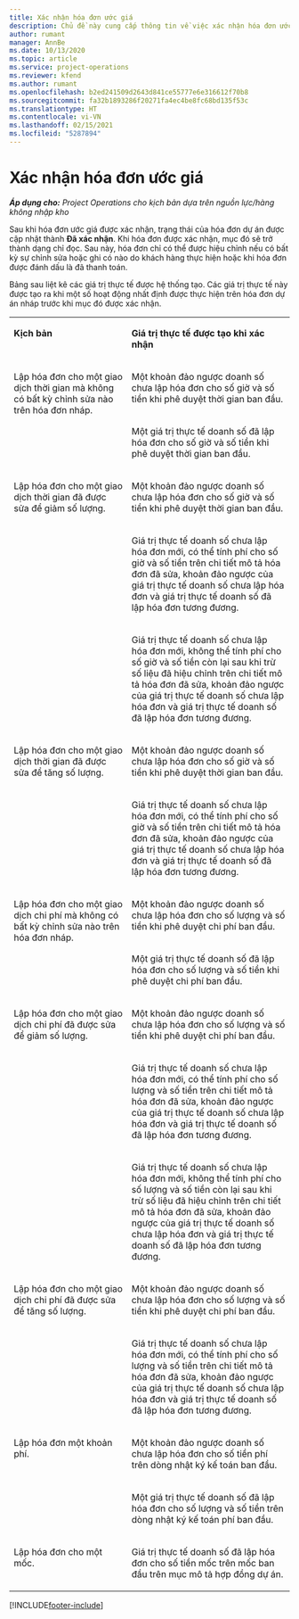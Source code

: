 ```yaml
---
title: Xác nhận hóa đơn ước giá
description: Chủ đề này cung cấp thông tin về việc xác nhận hóa đơn ước giá.
author: rumant
manager: AnnBe
ms.date: 10/13/2020
ms.topic: article
ms.service: project-operations
ms.reviewer: kfend
ms.author: rumant
ms.openlocfilehash: b2ed241509d2643d841ce55777e6e316612f70b8
ms.sourcegitcommit: fa32b1893286f20271fa4ec4be8fc68bd135f53c
ms.translationtype: HT
ms.contentlocale: vi-VN
ms.lasthandoff: 02/15/2021
ms.locfileid: "5287894"
---
```

# <a name="confirm-a-proforma-invoice"></a>Xác nhận hóa đơn ước giá

_**Áp dụng cho:** Project Operations cho kịch bản dựa trên nguồn lực/hàng không nhập kho_

Sau khi hóa đơn ước giá được xác nhận, trạng thái của hóa đơn dự án được cập nhật thành **Đã xác nhận**. Khi hóa đơn được xác nhận, mục đó sẽ trở thành dạng chỉ đọc. Sau này, hóa đơn chỉ có thể được hiệu chỉnh nếu có bất kỳ sự chỉnh sửa hoặc ghi có nào do khách hàng thực hiện hoặc khi hóa đơn được đánh dấu là đã thanh toán.

Bảng sau liệt kê các giá trị thực tế được hệ thống tạo. Các giá trị thực tế này được tạo ra khi một số hoạt động nhất định được thực hiện trên hóa đơn dự án nháp trước khi mục đó được xác nhận.

<table border="0" cellspacing="0" cellpadding="0">
    <tbody>
        <tr>
            <td width="416" valign="top">
                <p>
                    <strong>Kịch bản</strong>
                </p>
            </td>
            <td width="608" valign="top">
                <p>
                    <strong>Giá trị thực tế được tạo khi xác nhận</strong>
                </p>
            </td>
        </tr>
        <tr>
            <td width="216" rowspan="2" valign="top">
                <p>
Lập hóa đơn cho một giao dịch thời gian mà không có bất kỳ chỉnh sửa nào trên hóa đơn nháp.
                </p>
            </td>
            <td width="408" valign="top">
                <p>
Một khoản đảo ngược doanh số chưa lập hóa đơn cho số giờ và số tiền khi phê duyệt thời gian ban đầu.
                </p>
            </td>
        </tr>
        <tr>
            <td width="408" valign="top">
                <p>
Một giá trị thực tế doanh số đã lập hóa đơn cho số giờ và số tiền khi phê duyệt thời gian ban đầu.
                </p>
            </td>
        </tr>
        <tr>
            <td width="216" rowspan="3" valign="top">
                <p>
Lập hóa đơn cho một giao dịch thời gian đã được sửa để giảm số lượng.
                </p>
            </td>
            <td width="408" valign="top">
                <p>
Một khoản đảo ngược doanh số chưa lập hóa đơn cho số giờ và số tiền khi phê duyệt thời gian ban đầu.
                </p>
            </td>
        </tr>
        <tr>
            <td width="408" valign="top">
                <p>
Giá trị thực tế doanh số chưa lập hóa đơn mới, có thể tính phí cho số giờ và số tiền trên chi tiết mô tả hóa đơn đã sửa, khoản đảo ngược của giá trị thực tế doanh số chưa lập hóa đơn và giá trị thực tế doanh số đã lập hóa đơn tương đương.
                </p>
            </td>
        </tr>
        <tr>
            <td width="408" valign="top">
                <p>
Giá trị thực tế doanh số chưa lập hóa đơn mới, không thể tính phí cho số giờ và số tiền còn lại sau khi trừ số liệu đã hiệu chỉnh trên chi tiết mô tả hóa đơn đã sửa, khoản đảo ngược của giá trị thực tế doanh số chưa lập hóa đơn và giá trị thực tế doanh số đã lập hóa đơn tương đương.
                </p>
            </td>
        </tr>
        <tr>
            <td width="216" rowspan="2" valign="top">
                <p>
Lập hóa đơn cho một giao dịch thời gian đã được sửa để tăng số lượng.
                </p>
            </td>
            <td width="408" valign="top">
                <p>
Một khoản đảo ngược doanh số chưa lập hóa đơn cho số giờ và số tiền khi phê duyệt thời gian ban đầu.
                </p>
            </td>
        </tr>
        <tr>
            <td width="408" valign="top">
                <p>
Giá trị thực tế doanh số chưa lập hóa đơn mới, có thể tính phí cho số giờ và số tiền trên chi tiết mô tả hóa đơn đã sửa, khoản đảo ngược của giá trị thực tế doanh số chưa lập hóa đơn và giá trị thực tế doanh số đã lập hóa đơn tương đương.
                </p>
            </td>
        </tr>
        <tr>
            <td width="216" rowspan="2" valign="top">
                <p>
Lập hóa đơn cho một giao dịch chi phí mà không có bất kỳ chỉnh sửa nào trên hóa đơn nháp.
                </p>
            </td>
            <td width="408" valign="top">
                <p>
Một khoản đảo ngược doanh số chưa lập hóa đơn cho số lượng và số tiền khi phê duyệt chi phí ban đầu.
                </p>
            </td>
        </tr>
        <tr>
            <td width="408" valign="top">
                <p>
Một giá trị thực tế doanh số đã lập hóa đơn cho số lượng và số tiền khi phê duyệt chi phí ban đầu.
                </p>
            </td>
        </tr>
        <tr>
            <td width="216" rowspan="3" valign="top">
                <p>
Lập hóa đơn cho một giao dịch chi phí đã được sửa để giảm số lượng.
                </p>
            </td>
            <td width="408" valign="top">
                <p>
Một khoản đảo ngược doanh số chưa lập hóa đơn cho số lượng và số tiền khi phê duyệt chi phí ban đầu.
                </p>
            </td>
        </tr>
        <tr>
            <td width="408" valign="top">
                <p>
Giá trị thực tế doanh số chưa lập hóa đơn mới, có thể tính phí cho số lượng và số tiền trên chi tiết mô tả hóa đơn đã sửa, khoản đảo ngược của giá trị thực tế doanh số chưa lập hóa đơn và giá trị thực tế doanh số đã lập hóa đơn tương đương. 
                </p>
            </td>
        </tr>
        <tr>
            <td width="408" valign="top">
                <p>
Giá trị thực tế doanh số chưa lập hóa đơn mới, không thể tính phí cho số lượng và số tiền còn lại sau khi trừ số liệu đã hiệu chỉnh trên chi tiết mô tả hóa đơn đã sửa, khoản đảo ngược của giá trị thực tế doanh số chưa lập hóa đơn và giá trị thực tế doanh số đã lập hóa đơn tương đương.
                </p>
            </td>
        </tr>
        <tr>
            <td width="216" rowspan="2" valign="top">
                <p>
Lập hóa đơn cho một giao dịch chi phí đã được sửa để tăng số lượng.
                </p>
            </td>
            <td width="408" valign="top">
                <p>
Một khoản đảo ngược doanh số chưa lập hóa đơn cho số lượng và số tiền khi phê duyệt chi phí ban đầu.
                </p>
            </td>
        </tr>
        <tr>
            <td width="408" valign="top">
                <p>
Giá trị thực tế doanh số chưa lập hóa đơn mới, có thể tính phí cho số lượng và số tiền trên chi tiết mô tả hóa đơn đã sửa, khoản đảo ngược của giá trị thực tế doanh số chưa lập hóa đơn và giá trị thực tế doanh số đã lập hóa đơn tương đương.
                </p>
            </td>
        </tr>
        <tr>
            <td width="216" rowspan="2" valign="top">
                <p>
Lập hóa đơn một khoản phí.
                </p>
            </td>
            <td width="408" valign="top">
                <p>
Một khoản đảo ngược doanh số chưa lập hóa đơn cho số tiền phí trên dòng nhật ký kế toán ban đầu.
                </p>
            </td>
        </tr>
        <tr>
            <td width="408" valign="top">
                <p>
Một giá trị thực tế doanh số đã lập hóa đơn cho số lượng và số tiền trên dòng nhật ký kế toán phí ban đầu.
                </p>
            </td>
        </tr>
        <tr>
            <td width="216" valign="top">
                <p>
Lập hóa đơn cho một mốc.
                </p>
            </td>
            <td width="408" valign="top">
                <p>
Giá trị thực tế doanh số đã lập hóa đơn cho số tiền mốc trên mốc ban đầu trên mục mô tả hợp đồng dự án.
                </p>
            </td>
        </tr>
    </tbody>
</table>


[!INCLUDE[footer-include](../includes/footer-banner.md)]